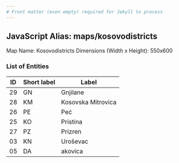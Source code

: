 ```yaml
---
# Front matter (even empty) required for Jekyll to process
---
```


## JavaScript Alias: maps/kosovodistricts

Map Name: Kosovodistricts
Dimensions (Width x Height): 550x600





### List of Entities

ID | Short label | Label
---|---|---|
29|GN|Gnjilane
28|KM|Kosovska Mitrovica
26|PE|Peć
25|KO|Pristina
27|PZ|Prizren
03|KN|Uroševac
05|DA|akovica

